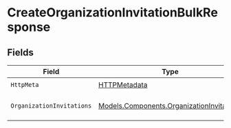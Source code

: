 # CreateOrganizationInvitationBulkResponse


## Fields

| Field                                                                                           | Type                                                                                            | Required                                                                                        | Description                                                                                     |
| ----------------------------------------------------------------------------------------------- | ----------------------------------------------------------------------------------------------- | ----------------------------------------------------------------------------------------------- | ----------------------------------------------------------------------------------------------- |
| `HttpMeta`                                                                                      | [HTTPMetadata](../../Models/Components/HTTPMetadata.md)                                         | :heavy_check_mark:                                                                              | N/A                                                                                             |
| `OrganizationInvitations`                                                                       | [Models.Components.OrganizationInvitations](../../Models/Components/OrganizationInvitations.md) | :heavy_minus_sign:                                                                              | A list of organization invitations                                                              |